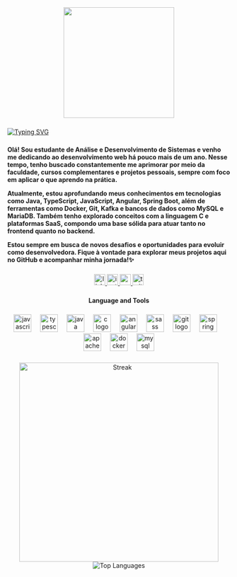 <div align="center">
  <img height="250" src="https://github.com/user-attachments/assets/2112a3a9-c54c-412f-9227-d9f056552cf0"  />
</div>

###

<a href="https://git.io/typing-svg"><img src="https://readme-typing-svg.herokuapp.com?font=Fira+Code&size=22&pause=1000&color=FFA5E3&width=440&lines=%3C+Hello+World!+%3E;%3C+My+Name+Is+Bianca.+%3E;%3C+I+am+a+full-stack+developer+%3E;%3C+and+this+is+my+repository+%3E+" alt="Typing SVG" /></a>
###

<h4 align="left">Olá! Sou estudante de Análise e Desenvolvimento de Sistemas e venho me dedicando ao desenvolvimento web há pouco mais de um ano. Nesse tempo, tenho buscado constantemente me aprimorar por meio da faculdade, cursos complementares e projetos pessoais, sempre com foco em aplicar o que aprendo na prática.

Atualmente, estou aprofundando meus conhecimentos em tecnologias como Java, TypeScript, JavaScript, Angular, Spring Boot, além de ferramentas como Docker, Git, Kafka e bancos de dados como MySQL e MariaDB. Também tenho explorado conceitos com a linguagem C e plataformas SaaS, compondo uma base sólida para atuar tanto no frontend quanto no backend.

Estou sempre em busca de novos desafios e oportunidades para evoluir como desenvolvedora. Fique à vontade para explorar meus projetos aqui no GitHub e acompanhar minha jornada!✨</h4>

###

<div align="center">
  <a href="https://www.linkedin.com/in/biancasg/" target="_blank">
    <img src="https://img.shields.io/static/v1?message=LinkedIn&logo=linkedin&label=&color=DA96BB&logoColor=&labelColor=#DA96BB&style=for-the-badge" height="25" alt="linkedin logo"  />
  </a>
  <a href="https://www.instagram.com/bibizy0?igsh=cXloNGF6b3NsYTNi" target="_blank">
    <img src="https://img.shields.io/static/v1?message=Instagram&logo=instagram&label=&color=DA96BB&logoColor=white&labelColor=#DA96BB&style=for-the-badge" height="25" alt="instagram logo"  />
  </a>
  <a href="linxyharu@gmail.com" target="_blank">
    <img src="https://img.shields.io/static/v1?message=Gmail&logo=gmail&label=&color=DA96BB&logoColor=white&labelColor=#DA96BB&style=for-the-badge" height="25" alt="gmail logo"  />
  </a>
  <img src="https://img.shields.io/static/v1?message=Twitter&logo=twitter&label=&color=DA96BB&logoColor=white&labelColor=#DA96BB&style=for-the-badge" height="25" alt="twitter logo"  />
</div>

###

<h4 align="center">Language and Tools</h4>

###

<div align="center">
  <img src="https://skillicons.dev/icons?i=js" height="40" alt="javascript logo"  />
  <img width="12" />
  <img src="https://skillicons.dev/icons?i=ts" height="40" alt="typescript logo"  />
  <img width="12" />
  <img src="https://skillicons.dev/icons?i=java" height="40" alt="java logo"  />
  <img width="12" />
  <img src="https://skillicons.dev/icons?i=c" height="40" alt="c logo"  />
  <img width="12" />
  <img src="https://skillicons.dev/icons?i=angular" height="40" alt="angularjs logo"  />
  <img width="12" />
  <img src="https://skillicons.dev/icons?i=sass" height="40" alt="sass logo"  />
  <img width="12" />
  <img src="https://skillicons.dev/icons?i=git" height="40" alt="git logo"  />
  <img width="12" />
  <img src="https://skillicons.dev/icons?i=spring" height="40" alt="spring logo"  />
  <img width="12" />
  <img src="https://skillicons.dev/icons?i=kafka" height="40" alt="apachekafka logo"  />
  <img width="12" />
  <img src="https://skillicons.dev/icons?i=docker" height="40" alt="docker logo"  />
  <img width="12" />
  <img src="https://skillicons.dev/icons?i=mysql" height="40" alt="mysql logo"  />
</div>

###

<div align="center">
  
  <img src="https://github-readme-streak-stats.herokuapp.com/?user=linnnxy&theme=bear&hide_border=false" alt="Streak" width="450" />
</div>

<div align="center">
  <img src="https://github-readme-stats.vercel.app/api/top-langs/?username=linnnxy&theme=bear&show_icons=true&hide_border=false&layout=compact" alt="Top Languages" />
</div>







###
